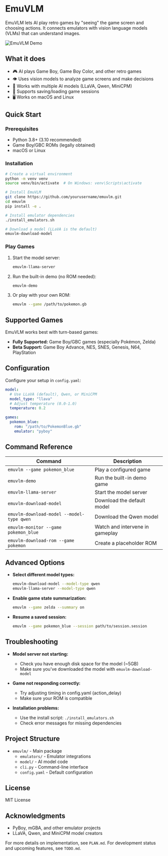# EmuVLM

EmuVLM lets AI play retro games by "seeing" the game screen and choosing actions. It connects emulators with vision language models (VLMs) that can understand images.

![EmuVLM Demo](https://github.com/yourusername/emuvlm/raw/main/docs/images/demo.gif)

## What it does

- 🎮 AI plays Game Boy, Game Boy Color, and other retro games
- 👁️ Uses vision models to analyze game screens and make decisions
- 🧠 Works with multiple AI models (LLaVA, Qwen, MiniCPM)
- 💾 Supports saving/loading game sessions
- 🖥️ Works on macOS and Linux

## Quick Start

### Prerequisites

- Python 3.8+ (3.10 recommended)
- Game Boy/GBC ROMs (legally obtained)
- macOS or Linux

### Installation

```bash
# Create a virtual environment
python -m venv venv
source venv/bin/activate  # On Windows: venv\Scripts\activate

# Install EmuVLM
git clone https://github.com/yourusername/emuvlm.git
cd emuvlm
pip install -e .

# Install emulator dependencies
./install_emulators.sh

# Download a model (LLaVA is the default)
emuvlm-download-model
```

### Play Games

1. Start the model server:
   ```bash
   emuvlm-llama-server
   ```

2. Run the built-in demo (no ROM needed):
   ```bash
   emuvlm-demo
   ```

3. Or play with your own ROM:
   ```bash
   emuvlm --game /path/to/pokemon.gb
   ```

## Supported Games

EmuVLM works best with turn-based games:

- **Fully Supported:** Game Boy/GBC games (especially Pokémon, Zelda)
- **Beta Support:** Game Boy Advance, NES, SNES, Genesis, N64, PlayStation

## Configuration

Configure your setup in `config.yaml`:

```yaml
model:
  # Use LLaVA (default), Qwen, or MiniCPM
  model_type: "llava"
  # Adjust temperature (0.0-1.0)
  temperature: 0.2

games:
  pokemon_blue:
    rom: "/path/to/PokemonBlue.gb"
    emulator: "pyboy"
```

## Command Reference

| Command | Description |
|---------|-------------|
| `emuvlm --game pokemon_blue` | Play a configured game |
| `emuvlm-demo` | Run the built-in demo game |
| `emuvlm-llama-server` | Start the model server |
| `emuvlm-download-model` | Download the default model |
| `emuvlm-download-model --model-type qwen` | Download the Qwen model |
| `emuvlm-monitor --game pokemon_blue` | Watch and intervene in gameplay |
| `emuvlm-download-rom --game pokemon` | Create a placeholder ROM |

## Advanced Options

- **Select different model types:**
  ```bash
  emuvlm-download-model --model-type qwen
  emuvlm-llama-server --model-type qwen
  ```

- **Enable game state summarization:**
  ```bash
  emuvlm --game zelda --summary on
  ```

- **Resume a saved session:**
  ```bash
  emuvlm --game pokemon_blue --session path/to/session.session
  ```

## Troubleshooting

- **Model server not starting:** 
  - Check you have enough disk space for the model (~5GB)
  - Make sure you've downloaded the model with `emuvlm-download-model`

- **Game not responding correctly:**
  - Try adjusting timing in config.yaml (action_delay)
  - Make sure your ROM is compatible

- **Installation problems:**
  - Use the install script: `./install_emulators.sh`
  - Check error messages for missing dependencies

## Project Structure

- `emuvlm/` - Main package
  - `emulators/` - Emulator integrations
  - `model/` - AI model code
  - `cli.py` - Command-line interface
  - `config.yaml` - Default configuration

## License

MIT License

## Acknowledgments

- PyBoy, mGBA, and other emulator projects
- LLaVA, Qwen, and MiniCPM model creators

For more details on implementation, see `PLAN.md`.
For development status and upcoming features, see `TODO.md`.